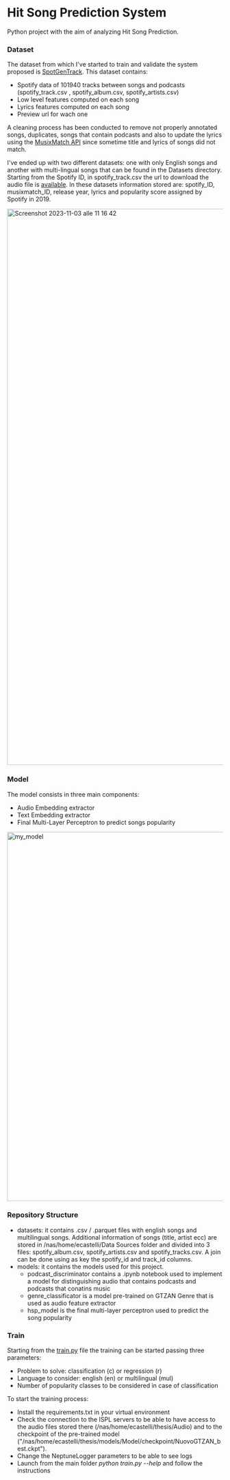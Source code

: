 # Hit Song Prediction System

Python project with the aim of analyzing Hit Song Prediction. 


### Dataset
The dataset from which I've started to train and validate the system proposed is [SpotGenTrack](https://data.mendeley.com/datasets/4m2x4zngny).
This dataset contains: 
* Spotify data of 101940 tracks between songs and podcasts (spotify_track.csv , spotify_album.csv, spotify_artists.csv)
* Low level features computed on each song
* Lyrics features computed on each song
* Preview url for wach one

A cleaning process has been conducted to remove not properly annotated songs, duplicates, songs that contain podcasts and also to update the lyrics using the [MusixMatch API](https://developer.musixmatch.com) since sometime title and lyrics of songs did not match.

I've ended up with two different datasets: one with only English songs and another with multi-lingual songs that can be found in the Datasets directory. Starting from the Spotify ID, in spotify_track.csv the url to download the audio file is [available](Datasets). In these datasets information stored are: spotify_ID, musixmatch_ID, release year, lyrics and popularity score assigned by Spotify in 2019.

<img width="1296" alt="Screenshot 2023-11-03 alle 11 16 42" src="https://github.com/ElisaCastelli/HitSongPrediction/assets/61751277/a20cf51b-7097-4d1a-8ecc-fc052ee30113">

### Model

The model consists in three main components:
* Audio Embedding extractor
* Text Embedding extractor
* Final Multi-Layer Perceptron to predict songs popularity

<img width="860" alt="my_model" src="https://github.com/ElisaCastelli/HitSongPrediction/assets/61751277/6c580c05-53c3-4dca-9c05-f5811b0a387b">

### Repository Structure

* datasets: it contains .csv / .parquet files with english songs and multilingual songs. Additional information of songs (title, artist ecc) are stored in /nas/home/ecastelli/Data Sources folder and divided into 3 files: spotify_album.csv, spotify_artists.csv and spotify_tracks.csv. A join can be done using as key the spotify_id and track_id columns.
* models: it contains the models used for this project. 
    * podcast_discriminator contains a .ipynb notebook used to implement a model for distinguishing audio that contains podcasts and podcasts that conatins music
    * genre_classificator is a model pre-trained on GTZAN Genre that is used as audio feature extractor
    * hsp_model is the final multi-layer perceptron used to predict the song popularity

### Train

Starting from the [train.py](train.py) file the training can be started passing three parameters:
* Problem to solve: classification (c) or regression (r)
* Language to consider: english (en) or multilingual (mul)
* Number of popularity classes to be considered in case of classification

To start the training process:

* Install the requirements.txt in your virtual environment
* Check the connection to the ISPL servers to be able to have access to the audio files stored there (/nas/home/ecastelli/thesis/Audio) and to the checkpoint of the pre-trained model ("/nas/home/ecastelli/thesis/models/Model/checkpoint/NuovoGTZAN_best.ckpt"). 
* Change the NeptuneLogger parameters to be able to see logs
* Launch from the main folder *python train.py --help* and follow the instructions

